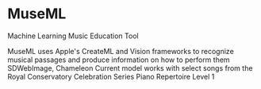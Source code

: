 # MuseML
Machine Learning Music Education Tool

MuseML uses Apple's CreateML and Vision frameworks to recognize musical passages and produce information on how to perform them
SDWebImage, Chameleon
Current model works with select songs from the Royal Conservatory Celebration Series Piano Repertoire Level 1 
